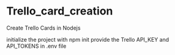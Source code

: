 # Trello_card_creation
Create Trello Cards in Nodejs

initialize the project with npm init
provide the Trello API_KEY and API_TOKENS in .env file

